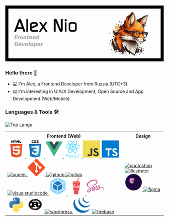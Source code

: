 ![Hi there! I'm Alex, a Frontend Developer!](banner.png)

### Hello there 👋

- 💻 I'm Alex, a Frontend Developer from Russia (UTC+3).
- ⌨️ I'm interesting in UI/UX Development, Open Source and App Development (Web/Mobile).

### Languages & Tools 🛠

![Top Langs](https://github-readme-stats.vercel.app/api/top-langs/?username=Alex-Nio&layout=compact)


<table>
  <tr>
    <th>Frontend (Web)</th>
    <th>Design</th>
  </tr>
  <tr>
    <td>
        <a href="https://www.w3.org/html/" target="_blank"> <img src="https://raw.githubusercontent.com/devicons/devicon/master/icons/html5/html5-original-wordmark.svg" alt="html5" width="56" height="56"/> </a>
        <a href="https://www.w3schools.com/css/" target="_blank"> <img src="https://raw.githubusercontent.com/devicons/devicon/master/icons/css3/css3-original-wordmark.svg" alt="css3" width="56" height="56"/> </a>
        <a href="https://vuejs.org/" target="_blank"> <img src="https://raw.githubusercontent.com/devicons/devicon/master/icons/vuejs/vuejs-original.svg" alt="vuejs" width="56" height="56"/> </a>
        <a href="https://reactjs.org/" target="_blank" rel="noreferrer"> <img src="https://raw.githubusercontent.com/devicons/devicon/master/icons/react/react-original-wordmark.svg" alt="react" width="56" height="56"/> </a>
        <a href="https://developer.mozilla.org/en-US/docs/Web/JavaScript" target="_blank"> <img src="https://raw.githubusercontent.com/devicons/devicon/master/icons/javascript/javascript-original.svg" alt="javascript" width="56" height="56"/> </a>
        <a href="https://www.typescriptlang.org/" target="_blank"> <img src="https://raw.githubusercontent.com/devicons/devicon/master/icons/typescript/typescript-original.svg" alt="typescript" width="56" height="56"/> </a>
        <a href="https://nodejs.org" target="_blank" rel="noreferrer"> <img src="https://upload.vectorlogo.zone/logos/nodejs/images/7bd728ca-9a92-4137-9792-dfb1b41b8ce7.svg" alt="nodejs" width="56" height="56"/> </a>
        <a href="https://git-scm.com" target="_blank"> <img src="https://raw.githubusercontent.com/devicons/devicon/master/icons/git/git-original.svg" alt="vuejs" width="56" height="56"/> </a>
        <a href="https://github.com/about" target="_blank" rel="noreferrer"> <img src="https://www.vectorlogo.zone/logos/github/github-tile.svg" alt="github" width="56" height="56"/> </a>
        <a href="https://about.gitlab.com/" target="_blank" rel="noreferrer"> <img src="https://www.vectorlogo.zone/logos/gitlab/gitlab-icon.svg" alt="gitlab" width="56" height="56"/> </a>
        <a href="https://code.visualstudio.com/" target="_blank" rel="noreferrer"> <img src="https://upload.vectorlogo.zone/logos/visualstudio_code/images/0aea25bb-27bb-427f-8d65-f999bf0cba67.svg" alt="visualstudiocode" width="56" height="56"/> </a>
        <a href="https://webpack.js.org" target="_blank"> <img src="https://raw.githubusercontent.com/devicons/devicon/d00d0969292a6569d45b06d3f350f463a0107b0d/icons/webpack/webpack-original.svg" alt="webpack" width="56" height="56"/> </a>
        <a href="https://gulpjs.com" target="_blank"> <img src="https://raw.githubusercontent.com/devicons/devicon/master/icons/gulp/gulp-plain.svg" alt="vuejs" width="56" height="56"/> </a>
        <a href="https://sass-lang.com" target="_blank"> <img src="https://raw.githubusercontent.com/devicons/devicon/master/icons/sass/sass-original.svg" alt="sass" width="56" height="56"/> </a>
        <a href="https://www.python.org" target="_blank"> <img src="https://raw.githubusercontent.com/devicons/devicon/master/icons/python/python-original.svg" alt="python" width="56" height="56"/></a>
        <a href="https://www.rust-lang.org" target="_blank"> <img src="https://raw.githubusercontent.com/vorillaz/devicons/ba75593fdf8d66496676a90cbf127d721f73e961/!SVG/rust.svg" alt="rust" width="56" height="56"/> </a>
        <a href="https://wordpress.com" target="_blank"> <img src="https://www.vectorlogo.zone/logos/wordpress/wordpress-icon.svg" alt="wordpress" width="56" height="56"/> </a>
        <a href="https://jquery.com" target="_blank"> <img src="https://raw.githubusercontent.com/devicons/devicon/master/icons/jquery/jquery-original.svg" alt="python" width="56" height="56"/></a>
        <a href="https://firebase.google.com/" target="_blank"> <img src="https://www.vectorlogo.zone/logos/firebase/firebase-icon.svg" alt="firebase" width="56" height="56"/> </a>
    </td>
    <td>
         <a href="https://www.photoshop.com/en" target="_blank"> <img src="https://raw.githubusercontent.com/file-icons/DevOpicons/2c2bf2bdb6507b8e4bfe695c1d54d639fbfed479/svg/photoshop.svg" alt="photoshop" width="56" height="56"/> </a>
         <a href="https://www.adobe.com/in/products/illustrator.html" target="_blank"> <img src="https://www.vectorlogo.zone/logos/adobe_illustrator/adobe_illustrator-icon.svg" alt="illustrator" width="56" height="56"/> </a>
         <a href="https://www.adobe.com/products/aftereffects.html" target="_blank"> <img src="https://raw.githubusercontent.com/devicons/devicon/master/icons/aftereffects/aftereffects-original.svg" alt="photoshop" width="56" height="56"/> </a>
        <a href="https://www.figma.com/" target="_blank"> <img src="https://www.vectorlogo.zone/logos/figma/figma-icon.svg" alt="figma" width="56" height="56"/> </a>
    </td>
  </tr>
</table>


